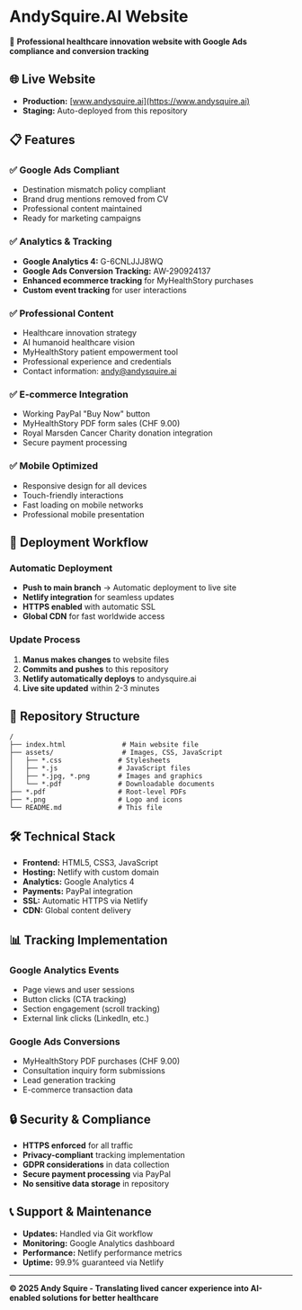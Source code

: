 # AndySquire.AI Website

🚀 **Professional healthcare innovation website with Google Ads compliance and conversion tracking**

## 🌐 **Live Website**
- **Production:** [www.andysquire.ai](https://www.andysquire.ai)
- **Staging:** Auto-deployed from this repository

## 📋 **Features**

### ✅ **Google Ads Compliant**
- Destination mismatch policy compliant
- Brand drug mentions removed from CV
- Professional content maintained
- Ready for marketing campaigns

### ✅ **Analytics & Tracking**
- **Google Analytics 4:** G-6CNLJJJ8WQ
- **Google Ads Conversion Tracking:** AW-290924137
- **Enhanced ecommerce tracking** for MyHealthStory purchases
- **Custom event tracking** for user interactions

### ✅ **Professional Content**
- Healthcare innovation strategy
- AI humanoid healthcare vision
- MyHealthStory patient empowerment tool
- Professional experience and credentials
- Contact information: andy@andysquire.ai

### ✅ **E-commerce Integration**
- Working PayPal "Buy Now" button
- MyHealthStory PDF form sales (CHF 9.00)
- Royal Marsden Cancer Charity donation integration
- Secure payment processing

### ✅ **Mobile Optimized**
- Responsive design for all devices
- Touch-friendly interactions
- Fast loading on mobile networks
- Professional mobile presentation

## 🔄 **Deployment Workflow**

### **Automatic Deployment**
- **Push to main branch** → Automatic deployment to live site
- **Netlify integration** for seamless updates
- **HTTPS enabled** with automatic SSL
- **Global CDN** for fast worldwide access

### **Update Process**
1. **Manus makes changes** to website files
2. **Commits and pushes** to this repository
3. **Netlify automatically deploys** to andysquire.ai
4. **Live site updated** within 2-3 minutes

## 📁 **Repository Structure**

```
/
├── index.html              # Main website file
├── assets/                 # Images, CSS, JavaScript
│   ├── *.css              # Stylesheets
│   ├── *.js               # JavaScript files
│   ├── *.jpg, *.png       # Images and graphics
│   └── *.pdf              # Downloadable documents
├── *.pdf                  # Root-level PDFs
├── *.png                  # Logo and icons
└── README.md              # This file
```

## 🛠 **Technical Stack**

- **Frontend:** HTML5, CSS3, JavaScript
- **Hosting:** Netlify with custom domain
- **Analytics:** Google Analytics 4
- **Payments:** PayPal integration
- **SSL:** Automatic HTTPS via Netlify
- **CDN:** Global content delivery

## 📊 **Tracking Implementation**

### **Google Analytics Events**
- Page views and user sessions
- Button clicks (CTA tracking)
- Section engagement (scroll tracking)
- External link clicks (LinkedIn, etc.)

### **Google Ads Conversions**
- MyHealthStory PDF purchases (CHF 9.00)
- Consultation inquiry form submissions
- Lead generation tracking
- E-commerce transaction data

## 🔒 **Security & Compliance**

- **HTTPS enforced** for all traffic
- **Privacy-compliant** tracking implementation
- **GDPR considerations** in data collection
- **Secure payment processing** via PayPal
- **No sensitive data storage** in repository

## 📞 **Support & Maintenance**

- **Updates:** Handled via Git workflow
- **Monitoring:** Google Analytics dashboard
- **Performance:** Netlify performance metrics
- **Uptime:** 99.9% guaranteed via Netlify

---

**© 2025 Andy Squire - Translating lived cancer experience into AI-enabled solutions for better healthcare**

